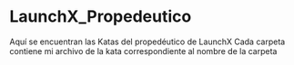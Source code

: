 # LaunchX_Propedeutico
Aquí se encuentran las Katas del propedéutico de LaunchX
Cada carpeta contiene mi archivo de la kata correspondiente al nombre de la carpeta
